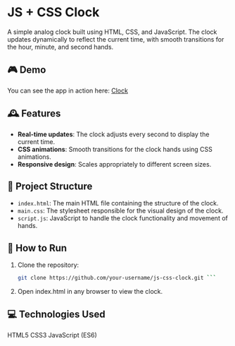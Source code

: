 # JS + CSS Clock

A simple analog clock built using HTML, CSS, and JavaScript. The clock updates dynamically to reflect the current time, with smooth transitions for the hour, minute, and second hands.

## 🎮 Demo
You can see the app in action here: [Clock](https://filemonekk.github.io/30_Days_JS_Challenge/Clock)

## 🕰️ Features

- **Real-time updates**: The clock adjusts every second to display the current time.
- **CSS animations**: Smooth transitions for the clock hands using CSS animations.
- **Responsive design**: Scales appropriately to different screen sizes.

## 📁 Project Structure

- `index.html`: The main HTML file containing the structure of the clock.
- `main.css`: The stylesheet responsible for the visual design of the clock.
- `script.js`: JavaScript to handle the clock functionality and movement of hands.

## 🚀 How to Run

1. Clone the repository:
   ```bash
   git clone https://github.com/your-username/js-css-clock.git ```

2. Open index.html in any browser to view the clock.
   
## 💻 Technologies Used
HTML5
CSS3
JavaScript (ES6)
